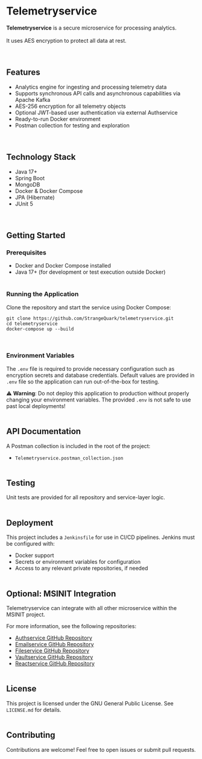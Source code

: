 # Telemetryservice
**Telemetryservice** is a secure microservice for processing analytics.<br><br>
It uses AES encryption to protect all data at rest.
<br><br><br>

## Features
- Analytics engine for ingesting and processing telemetry data
- Supports synchronous API calls and asynchronous capabilities via Apache Kafka
- AES-256 encryption for all telemetry objects
- Optional JWT-based user authentication via external Authservice
- Ready-to-run Docker environment
- Postman collection for testing and exploration
  <br><br><br>

## Technology Stack
- Java 17+
- Spring Boot
- MongoDB
- Docker & Docker Compose
- JPA (Hibernate)
- JUnit 5
  <br><br><br>

## Getting Started

### Prerequisites
- Docker and Docker Compose installed
- Java 17+ (for development or test execution outside Docker)
  <br><br>

### Running the Application
Clone the repository and start the service using Docker Compose:

```
git clone https://github.com/StrangeQuark/telemetryservice.git
cd telemetryservice
docker-compose up --build
```
<br>

### Environment Variables
The `.env` file is required to provide necessary configuration such as encryption secrets and database credentials. Default values are provided in `.env` file so the application can run out-of-the-box for testing.

⚠️ **Warning**: Do not deploy this application to production without properly changing your environment variables. The provided `.env` is not safe to use past local deployments!
<br><br>

## API Documentation
A Postman collection is included in the root of the project:

- `Telemetryservice.postman_collection.json`
<br><br>

## Testing
Unit tests are provided for all repository and service-layer logic.
<br><br>

## Deployment
This project includes a `Jenkinsfile` for use in CI/CD pipelines. Jenkins must be configured with:

- Docker support
- Secrets or environment variables for configuration
- Access to any relevant private repositories, if needed
  <br><br>

## Optional: MSINIT Integration
Telemetryservice can integrate with all other microservice within the MSINIT project.

For more information, see the following repositories: 
- [Authservice GitHub Repository](https://github.com/StrangeQuark/authservice)
- [Emailservice GitHub Repository](https://github.com/StrangeQuark/emailservice)
- [Fileservice GitHub Repository](https://github.com/StrangeQuark/fileservice)
- [Vaultservice GitHub Repository](https://github.com/StrangeQuark/vaultservice)
- [Reactservice GitHub Repository](https://github.com/StrangeQuark/reactservice)
<br><br>

## License
This project is licensed under the GNU General Public License. See `LICENSE.md` for details.
<br><br>

## Contributing
Contributions are welcome! Feel free to open issues or submit pull requests.
